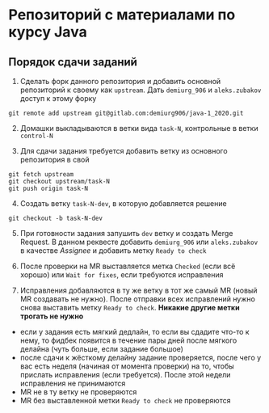 # Репозиторий с материалами по курсу Java

## Порядок сдачи заданий

1. Сделать форк данного репозитория и добавить основной репозиторий к своему как `upstream`.
    Дать `demiurg_906` и `aleks.zubakov` доступ к этому форку

```
git remote add upstream git@gitlab.com:demiurg906/java-1_2020.git
```

2. Домашки выкладываются в ветки вида `task-N`, контрольные в ветки `control-N`

3. Для сдачи задания требуется добавить ветку из основного репозитория в свой 

```
git fetch upstream
git checkout upstream/task-N
git push origin task-N
```

4. Создать ветку `task-N-dev`, в которую добавляется решение

```
git checkout -b task-N-dev

```

5. При готовности задания запушить `dev` ветку и создать Merge Request. 
    В данном реквесте добавить `demiurg_906` или `aleks.zubakov` в качестве _Assignee_ и добавить метку `Ready to check`

6. После проверки на MR выставляется метка `Checked` (если всё хорошо) или `Wait for fixes`, если требуются исправления

7. Исправления добавляются в ту же ветку в тот же самый MR (новый MR создавать не нужно). После отправки всех исправлений нужно снова выставить метку `Ready to check`. **Никакие другие метки трогать не нужно**

- если у задания есть мягкий дедлайн, то если вы сдадите что-то к нему, то фидбек появится в течение пары дней после мягкого делайна (чуть больше, если задание большое)
- после сдачи к жёсткому делайну задание проверяется, после чего у вас есть неделя (начиная от момента проверки) на то, чтобы прислать исправления (если требуется). После этой недели исправления не принимаются
- MR не в ту ветку не проверяются
- MR без выставленной метки `Ready to check` не проверяются

